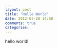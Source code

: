 ```yaml
---
layout: post
title: "Hello World"
date: 2012-03-28 14:50
comments: true
categories: 
---
```

hello world!
